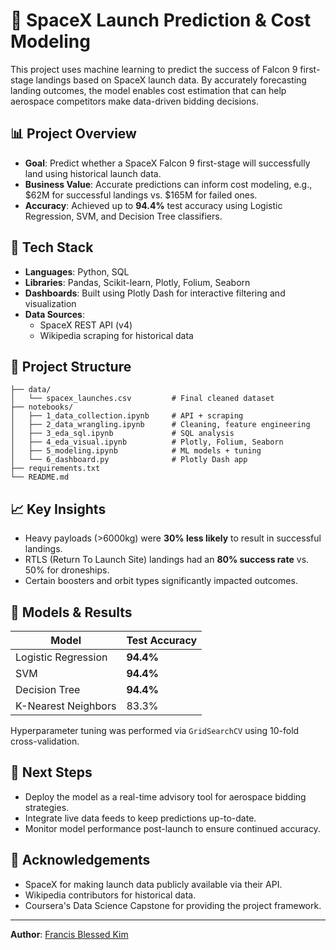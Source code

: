 # 🚀 SpaceX Launch Prediction & Cost Modeling

This project uses machine learning to predict the success of Falcon 9 first-stage landings based on SpaceX launch data. By accurately forecasting landing outcomes, the model enables cost estimation that can help aerospace competitors make data-driven bidding decisions.

## 📊 Project Overview

- **Goal**: Predict whether a SpaceX Falcon 9 first-stage will successfully land using historical launch data.
- **Business Value**: Accurate predictions can inform cost modeling, e.g., $62M for successful landings vs. $165M for failed ones.
- **Accuracy**: Achieved up to **94.4%** test accuracy using Logistic Regression, SVM, and Decision Tree classifiers.

## 🔧 Tech Stack

- **Languages**: Python, SQL
- **Libraries**: Pandas, Scikit-learn, Plotly, Folium, Seaborn
- **Dashboards**: Built using Plotly Dash for interactive filtering and visualization
- **Data Sources**: 
  - SpaceX REST API (v4)
  - Wikipedia scraping for historical data

## 📁 Project Structure



```plaintext
├── data/
│   └── spacex_launches.csv         # Final cleaned dataset
├── notebooks/
│   ├── 1_data_collection.ipynb     # API + scraping
│   ├── 2_data_wrangling.ipynb      # Cleaning, feature engineering
│   ├── 3_eda_sql.ipynb             # SQL analysis
│   ├── 4_eda_visual.ipynb          # Plotly, Folium, Seaborn
│   ├── 5_modeling.ipynb            # ML models + tuning
│   └── 6_dashboard.py              # Plotly Dash app
├── requirements.txt
└── README.md
```




## 📈 Key Insights

- Heavy payloads (>6000kg) were **30% less likely** to result in successful landings.
- RTLS (Return To Launch Site) landings had an **80% success rate** vs. 50% for droneships.
- Certain boosters and orbit types significantly impacted outcomes.

## 🧠 Models & Results

| Model              | Test Accuracy |
|-------------------|---------------|
| Logistic Regression | **94.4%**      |
| SVM                | **94.4%**      |
| Decision Tree      | **94.4%**      |
| K-Nearest Neighbors| 83.3%         |

Hyperparameter tuning was performed via `GridSearchCV` using 10-fold cross-validation.

## 📌 Next Steps

- Deploy the model as a real-time advisory tool for aerospace bidding strategies.
- Integrate live data feeds to keep predictions up-to-date.
- Monitor model performance post-launch to ensure continued accuracy.

## 🤝 Acknowledgements

- SpaceX for making launch data publicly available via their API.
- Wikipedia contributors for historical data.
- Coursera's Data Science Capstone for providing the project framework.

---

**Author**: [Francis Blessed Kim](https://www.linkedin.com/in/francis-kim-1931681b6/)

